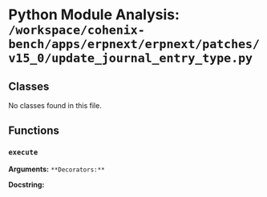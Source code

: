 # Python Module Analysis: `/workspace/cohenix-bench/apps/erpnext/erpnext/patches/v15_0/update_journal_entry_type.py`

## Classes

No classes found in this file.


## Functions

### `execute`
**Arguments:** ``
**Decorators:** ``

**Docstring:**
```

```

